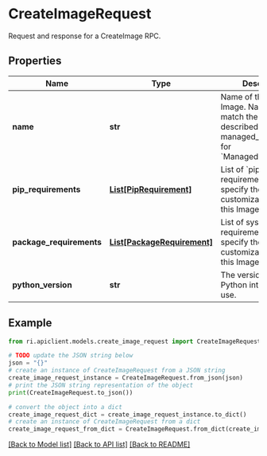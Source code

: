 # CreateImageRequest

Request and response for a CreateImage RPC.

## Properties

Name | Type | Description | Notes
------------ | ------------- | ------------- | -------------
**name** | **str** | Name of the Managed Image.  Name must match the regexp described in managed_image.proto  for &#x60;ManagedImage.name&#x60;. | 
**pip_requirements** | [**List[PipRequirement]**](PipRequirement.md) | List of &#x60;pip&#x60; requirements that specify the customization used for this Image. | 
**package_requirements** | [**List[PackageRequirement]**](PackageRequirement.md) | List of system requirements that specify the customization used for this Image. | [optional] 
**python_version** | **str** | The version of the Python interpreter to use. | [optional] 

## Example

```python
from ri.apiclient.models.create_image_request import CreateImageRequest

# TODO update the JSON string below
json = "{}"
# create an instance of CreateImageRequest from a JSON string
create_image_request_instance = CreateImageRequest.from_json(json)
# print the JSON string representation of the object
print(CreateImageRequest.to_json())

# convert the object into a dict
create_image_request_dict = create_image_request_instance.to_dict()
# create an instance of CreateImageRequest from a dict
create_image_request_from_dict = CreateImageRequest.from_dict(create_image_request_dict)
```
[[Back to Model list]](../README.md#documentation-for-models) [[Back to API list]](../README.md#documentation-for-api-endpoints) [[Back to README]](../README.md)

